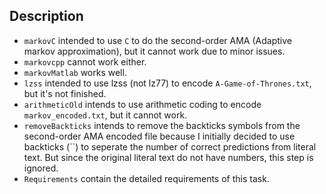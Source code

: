 ## Description

* `markovC` intended to use `C` to do the second-order AMA (Adaptive markov approximation), but it cannot work due to minor issues.
* `markovcpp` cannot work either.
* `markovMatlab` works well.
* `lzss` intended to use lzss (not lz77) to encode `A-Game-of-Thrones.txt`, but it's not finished.
* `arithmeticOld` intends to use arithmetic coding to encode `markov_encoded.txt`, but it cannot work.
* `removeBackticks` intends to remove the backticks symbols from the second-order AMA encoded file because I initially decided to use backticks (``) to seperate the number of correct predictions from literal text. But since the original literal text do not have numbers, this step is ignored.
* `Requirements` contain the detailed requirements of this task.